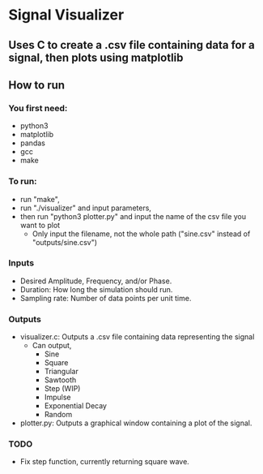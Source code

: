 # Signal Visualizer
## Uses C to create a .csv file containing data for a signal, then plots using matplotlib 

## How to run
### You first need:
- python3
- matplotlib
- pandas
- gcc
- make

### To run:
- run "make",
- run "./visualizer" and input parameters,
- then run "python3 plotter.py" and input the name of the csv file you want to plot
	- Only input the filename, not the whole path ("sine.csv" instead of "outputs/sine.csv")

### Inputs
- Desired Amplitude, Frequency, and/or Phase.
- Duration: How long the simulation should run.
- Sampling rate: Number of data points per unit time.

### Outputs
- visualizer.c: Outputs a .csv file containing data representing the signal
    - Can output,
        - Sine
        - Square
        - Triangular
        - Sawtooth
        - Step (WIP)
        - Impulse
        - Exponential Decay
        - Random
- plotter.py: Outputs a graphical window containing a plot of the signal.

### TODO
- Fix step function, currently returning square wave.

